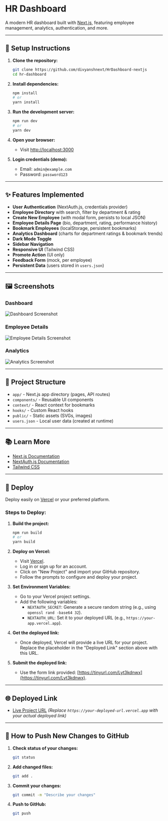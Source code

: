 # HR Dashboard

A modern HR dashboard built with [Next.js](https://nextjs.org), featuring employee management, analytics, authentication, and more.

---

## 🚀 Setup Instructions

1. **Clone the repository:**
   ```bash
   git clone https://github.com/divyanshnext/HrDashboard-nextjs
   cd hr-dashboard
   ```

2. **Install dependencies:**
   ```bash
   npm install
   # or
   yarn install
   ```

3. **Run the development server:**
   ```bash
   npm run dev
   # or
   yarn dev
   ```

4. **Open your browser:**
   - Visit [http://localhost:3000](http://localhost:3000)

5. **Login credentials (demo):**
   - Email: `admin@example.com`
   - Password: `password123`

---

## ✨ Features Implemented

- **User Authentication** (NextAuth.js, credentials provider)
- **Employee Directory** with search, filter by department & rating
- **Create New Employee** (with modal form, persists to local JSON)
- **Employee Details Page** (bio, department, rating, performance history)
- **Bookmark Employees** (localStorage, persistent bookmarks)
- **Analytics Dashboard** (charts for department ratings & bookmark trends)
- **Dark Mode Toggle**
- **Sidebar Navigation**
- **Responsive UI** (Tailwind CSS)
- **Promote Action** (UI only)
- **Feedback Form** (mock, per employee)
- **Persistent Data** (users stored in `users.json`)

---

## 🖼️ Screenshots

### Dashboard

![Dashboard Screenshot](![image](https://github.com/user-attachments/assets/02302a2c-139b-4b92-b1ce-7dbe55293f9b)
)

### Employee Details

![Employee Details Screenshot](![image](https://github.com/user-attachments/assets/9564f64d-48ac-41f5-93f4-be39421b213d)
)

### Analytics

![Analytics Screenshot](![image](https://github.com/user-attachments/assets/34cdd08d-f196-4f81-b486-01e12bf196e0)
)

---

## 📁 Project Structure

- `app/` - Next.js app directory (pages, API routes)
- `components/` - Reusable UI components
- `context/` - React context for bookmarks
- `hooks/` - Custom React hooks
- `public/` - Static assets (SVGs, images)
- `users.json` - Local user data (created at runtime)

---

## 📚 Learn More

- [Next.js Documentation](https://nextjs.org/docs)
- [NextAuth.js Documentation](https://next-auth.js.org/)
- [Tailwind CSS](https://tailwindcss.com/)

---

## 🚀 Deploy

Deploy easily on [Vercel](https://vercel.com/) or your preferred platform.

### Steps to Deploy:

1. **Build the project:**
   ```bash
   npm run build
   # or
   yarn build
   ```

2. **Deploy on Vercel:**
   - Visit [Vercel](https://vercel.com/).
   - Log in or sign up for an account.
   - Click on "New Project" and import your GitHub repository.
   - Follow the prompts to configure and deploy your project.

3. **Set Environment Variables:**
   - Go to your Vercel project settings.
   - Add the following variables:
     - `NEXTAUTH_SECRET`: Generate a secure random string (e.g., using `openssl rand -base64 32`).
     - `NEXTAUTH_URL`: Set it to your deployed URL (e.g., `https://your-app.vercel.app`).

4. **Get the deployed link:**
   - Once deployed, Vercel will provide a live URL for your project. Replace the placeholder in the "Deployed Link" section above with this URL.

5. **Submit the deployed link:**
   - Use the form link provided: [https://tinyurl.com/Lyt3kdnwx](https://tinyurl.com/Lyt3kdnwx).

---

## 🌐 Deployed Link

- [Live Project URL](https://your-deployed-url.vercel.app) *(Replace `https://your-deployed-url.vercel.app` with your actual deployed link)*

---

## 🔄 How to Push New Changes to GitHub

1. **Check status of your changes:**
   ```bash
   git status
   ```

2. **Add changed files:**
   ```bash
   git add .
   ```

3. **Commit your changes:**
   ```bash
   git commit -m "Describe your changes"
   ```

4. **Push to GitHub:**
   ```bash
   git push
   ```
